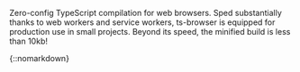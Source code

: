 Zero-config TypeScript compilation for web browsers. Sped substantially thanks to web workers and service workers, ts-browser is equipped for production use in small projects. Beyond its speed, the minified build is less than 10kb!

{::nomarkdown}

<!-- include ts-browser -->
<script type="text/javascript" src="http://unpkg.com/ts-browser@latest" />
<!-- include your TypeScript file -->
<script type="text/typescript" src="your/typescript/file.ts" />
{:/}

### DISCLAIMER:

Web Workers are––at the time of writing this README––supported by 92.74% of web browsers. Blobs (another API used by ts-browser) are supported by 93.02% of browsers. That being said, don't give too much weight to supporting the absent 7%!
